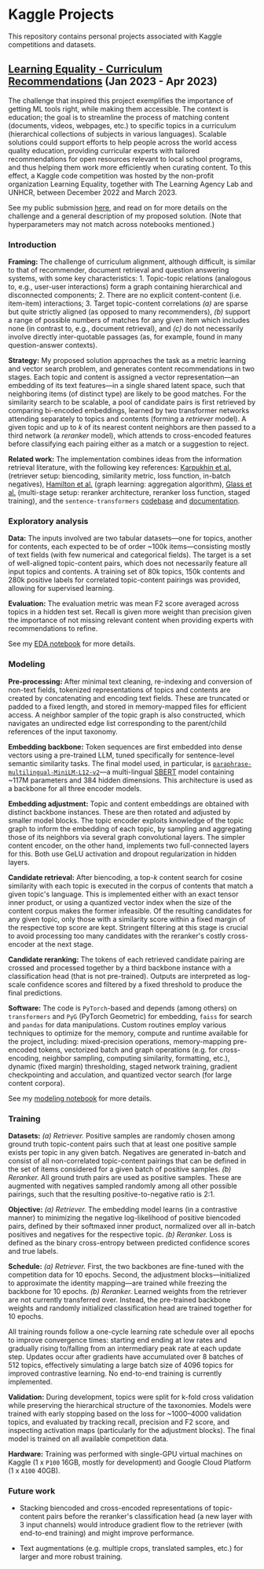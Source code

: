 # Kaggle Projects

This repository contains personal projects associated with Kaggle competitions and datasets.

## [Learning Equality - Curriculum Recommendations](https://www.kaggle.com/competitions/learning-equality-curriculum-recommendations) (Jan 2023 - Apr 2023)

The challenge that inspired this project exemplifies the importance of getting ML tools right, while making them accessible. The context is education; the goal is to streamline the process of matching content (documents, videos, webpages, etc.) to specific topics in a curriculum (hierarchical collections of subjects in various languages). Scalable solutions could support efforts to help people across the world access quality education, providing curricular experts with tailored recommendations for open resources relevant to local school programs, and thus helping them work more efficiently when curating content. To this effect, a Kaggle code competition was hosted by the non-profit organization Learning Equality, together with The Learning Agency Lab and UNHCR, between December 2022 and March 2023.

See my public submission [here](https://www.kaggle.com/federicodevitohalevy/lecr-modeling), and read on for more details on the challenge and a general description of my proposed solution. (Note that hyperparameters may not match across notebooks mentioned.)

### Introduction

**Framing:** The challenge of curriculum alignment, although difficult, is similar to that of recommender, document retrieval and question answering systems, with some key characteristics: 1. Topic-topic relations (analogous to, e.g., user-user interactions) form a graph containing hierarchical and disconnected components; 2. There are no explicit content-content (i.e. item-item) interactions; 3. Target topic-content correlations *(a)* are sparse but quite strictly aligned (as opposed to many recommenders), *(b)* support a range of possible numbers of matches for any given item which includes none (in contrast to, e.g., document retrieval), and *(c)* do not necessarily involve directly inter-quotable passages (as, for example, found in many question-answer contexts).

**Strategy:** My proposed solution approaches the task as a metric learning and vector search problem, and generates content recommendations in two stages. Each topic and content is assigned a vector representation—an embedding of its text features—in a single shared latent space, such that neighboring items (of distinct type) are likely to be good matches. For the similarity search to be scalable, a pool of candidate pairs is first retrieved by comparing bi-encoded embeddings, learned by two transformer networks attending separately to topics and contents (forming a *retriever* model). A given topic and up to *k* of its nearest content neighbors are then passed to a third network (a *reranker* model), which attends to cross-encoded features before classifying each pairing either as a match or a suggestion to reject.

**Related work:** The implementation combines ideas from the information retrieval literature, with the following key references: [Karpukhin et al.](https://arxiv.org/abs/2004.04906) (retriever setup: biencoding, similarity metric, loss function, in-batch negatives), [Hamilton et al.](https://arxiv.org/abs/1706.02216) (graph learning: aggregation algorithm), [Glass et al.](https://arxiv.org/abs/2207.06300) (multi-stage setup: reranker architecture, reranker loss function, staged training), and the `sentence-transformers` [codebase](https://github.com/UKPLab/sentence-transformers) and [documentation](https://www.sbert.net/).

### Exploratory analysis

**Data:** The inputs involved are two tabular datasets—one for topics, another for contents, each expected to be of order ~100k items—consisting mostly of text fields (with few numerical and categorical fields). The target is a set of well-aligned topic-content pairs, which does not necessarily feature all input topics and contents. A training set of 80k topics, 150k contents and 280k positive labels for correlated topic-content pairings was provided, allowing for supervised learning.

**Evaluation:** The evaluation metric was mean F2 score averaged across topics in a hidden test set. Recall is given more weight than precision given the importance of not missing relevant content when providing experts with recommendations to refine.

See my [EDA notebook](https://github.com/FdVH/kaggle/tree/master/learning-equality-curriculum-recommendations/lecr-exploration.ipynb) for more details.

### Modeling

**Pre-processing:** After minimal text cleaning, re-indexing and conversion of non-text fields, tokenized representations of topics and contents are created by concatenating and encoding text fields. These are truncated or padded to a fixed length, and stored in memory-mapped files for efficient access. A neighbor sampler of the topic graph is also constructed, which navigates an undirected edge list corresponding to the parent/child references of the input taxonomy.

**Embedding backbone:** Token sequences are first embedded into dense vectors using a pre-trained LLM, tuned specifically for sentence-level semantic similarity tasks. The final model used, in particular, is [`paraphrase-multilingual-MiniLM-L12-v2`](https://huggingface.co/sentence-transformers/paraphrase-multilingual-MiniLM-L12-v2)—a multi-lingual [SBERT](https://arxiv.org/abs/1908.10084) model containing ~117M parameters and 384 hidden dimensions. This architecture is used as a backbone for all three encoder models.

**Embedding adjustment:** Topic and content embeddings are obtained with distinct backbone instances. These are then rotated and adjusted by smaller model blocks. The topic encoder exploits knowledge of the topic graph to inform the embedding of each topic, by sampling and aggregating those of its neighbors via several graph convolutional layers. The simpler content encoder, on the other hand, implements two full-connected layers for this. Both use GeLU activation and dropout regularization in hidden layers.

**Candidate retrieval:** After biencoding, a top-*k* content search for cosine similarity with each topic is executed in the corpus of contents that match a given topic's language. This is implemented either with an exact tensor inner product, or using a quantized vector index when the size of the content corpus makes the former infeasible. Of the resulting candidates for any given topic, only those with a similarity score within a fixed margin of the respective top score are kept. Stringent filtering at this stage is crucial to avoid processing too many candidates with the reranker's costly cross-encoder at the next stage.

**Candidate reranking:** The tokens of each retrieved candidate pairing are crossed and processed together by a third backbone instance with a classification head (that is not pre-trained). Outputs are interpreted as log-scale confidence scores and filtered by a fixed threshold to produce the final predictions.

**Software:** The code is `PyTorch`-based and depends (among others) on `transformers` and `PyG` (PyTorch Geometric) for embedding, `faiss` for search and `pandas` for data manipulations. Custom routines employ various techniques to optimize for the memory, compute and runtime available for the project, including: mixed-precision operations, memory-mapping pre-encoded tokens, vectorized batch and graph operations (e.g. for cross-encoding, neighbor sampling, computing similarity, formatting, etc.), dynamic (fixed margin) thresholding, staged network training, gradient checkpointing and acculation, and quantized vector search (for large content corpora).

See my [modeling notebook](https://github.com/FdVH/kaggle/tree/master/learning-equality-curriculum-recommendations/lecr-modeling.ipynb) for more details.

### Training

**Datasets:** *(a) Retriever.* Positive samples are randomly chosen among ground truth topic-content pairs such that at least one positive sample exists per topic in any given batch. Negatives are generated in-batch and consist of all non-correlated topic-content pairings that can be defined in the set of items considered for a given batch of positive samples. *(b) Reranker.* All ground truth pairs are used as positive samples. These are augmented with negatives sampled randomly among all other possible pairings, such that the resulting positive-to-negative ratio is 2:1. 

**Objective:** *(a) Retriever.* The embedding model learns (in a contrastive manner) to minimizing the negative log-likelihood of positive biencoded pairs, defined by their softmaxed inner product, normalized over all in-batch positives and negatives for the respective topic. *(b) Reranker.* Loss is defined as the binary cross-entropy between predicted confidence scores and true labels.

**Schedule:** *(a) Retriever.* First, the two backbones are fine-tuned with the competition data for 10 epochs. Second, the adjustment blocks—initialized to approximate the identity mapping—are trained while freezing the backbone for 10 epochs. *(b) Reranker.* Learned weights from the retriever are not currently transferred over. Instead, the pre-trained backbone weights and randomly initialized classification head are trained together for 10 epochs.

All training rounds follow a one-cycle learning rate schedule over all epochs to improve convergence times: starting end ending at low rates and gradually rising to/falling from an intermediary peak rate at each update step. Updates occur after gradients have accumulated over 8 batches of 512 topics, effectively simulating a large batch size of 4096 topics for improved contrastive learning. No end-to-end training is currently implemented.

**Validation:** During development, topics were split for k-fold cross validation while preserving the hierarchical structure of the taxonomies. Models were trained with early stopping based on the loss for ~1000–4000 validation topics, and evaluated by tracking recall, precision and F2 score, and inspecting activation maps (particularly for the adjustment blocks). The final model is trained on all available competition data.

**Hardware:** Training was performed with single-GPU virtual machines on Kaggle (1 x `P100` 16GB, mostly for development) and Google Cloud Platform (1 x `A100` 40GB).

### Future work

- Stacking biencoded and cross-encoded representations of topic-content pairs before the reranker's classification head (a new layer with 3 input channels) would introduce gradient flow to the retriever (with end-to-end training) and might improve performance.

- Text augmentations (e.g. multiple crops, translated samples, etc.) for larger and more robust training.
